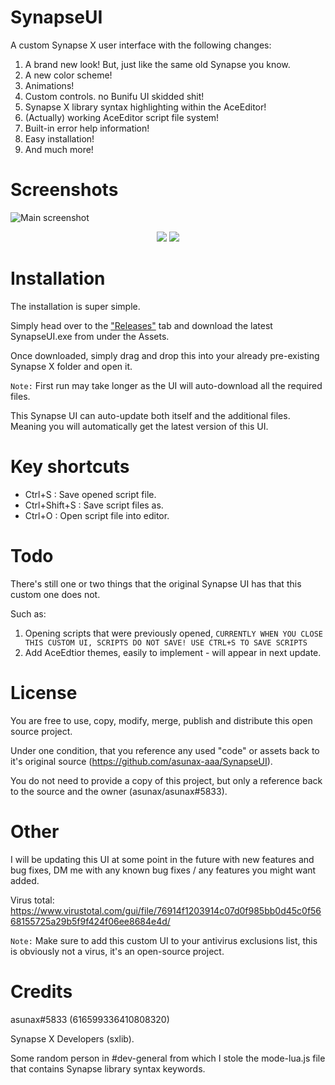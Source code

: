 # SynapseUI
A custom Synapse X user interface with the following changes:
1. A brand new look! But, just like the same old Synapse you know.
2. A new color scheme!
3. Animations!
4. Custom controls. no Bunifu UI skidded shit!
5. Synapse X library syntax highlighting within the AceEditor!
6. (Actually) working AceEditor script file system!
7. Built-in error help information!
8. Easy installation!
9. And much more!

# Screenshots
![Main screenshot](http://asunax.000webhostapp.com/u/22.28.56-07.09.21-n-sBAdm7MTOJuCFNNh1s1odR48hxc3lLzGiYUnEVk2Ezg4WCyGpvw5RM37Qb09pOuZP06XDSe5eIJHQmTLWt9qgfnUfYajSktDK8Hw.png)

<p align="center">
  <img src="http://asunax.000webhostapp.com/u/22.30.47-07.09.21-n-B8pViNjgwIfiH4uoYh34uby7UKFcV0b5Q8kLtzzdlXqt1L6wMaSZ9h7mS2mvqHMKcUPWe1WGDDXAE6nRgTkrsCfoQvTsZOPaNjx9.gif">
  <img src="http://asunax.000webhostapp.com/u/17.52.11-08.09.21-n-aTqLV5gpcfjOFbN1GXwi5DHzXiuBoFlJM7Vxm278rpZzKW9veq6hIILQtyPD1eEnlE3c4YPQvbOBurCkJRxNHhZA8SysCsgm0Awf.gif">
</p>

# Installation
The installation is super simple. 

Simply head over to the ["Releases"](https://github.com/asunax-aaa/SynapseUI/releases) tab and download the latest SynapseUI.exe from under the Assets.

Once downloaded, simply drag and drop this into your already pre-existing Synapse X folder and open it.

`Note:`
First run may take longer as the UI will auto-download all the required files.

This Synapse UI can auto-update both itself and the additional files. Meaning you will automatically get the latest version of this UI.

# Key shortcuts
- Ctrl+S : Save opened script file.
- Ctrl+Shift+S : Save script files as.
- Ctrl+O : Open script file into editor.

# Todo
There's still one or two things that the original Synapse UI has that this custom one does not.

Such as:
1. Opening scripts that were previously opened, `CURRENTLY WHEN YOU CLOSE THIS CUSTOM UI, SCRIPTS DO NOT SAVE! USE CTRL+S TO SAVE SCRIPTS`
2. Add AceEdtior themes, easily to implement - will appear in next update.

# License
You are free to use, copy, modify, merge, publish and distribute this open source project.

Under one condition, that you reference any used "code" or assets back to it's original source (https://github.com/asunax-aaa/SynapseUI).

You do not need to provide a copy of this project, but only a reference back to the source and the owner (asunax/asunax#5833).

# Other
I will be updating this UI at some point in the future with new features and bug fixes, DM me with any known bug fixes / any features you might want added.

Virus total: https://www.virustotal.com/gui/file/76914f1203914c07d0f985bb0d45c0f5668155725a29b5f9f424f06ee8684e4d/

`Note:` Make sure to add this custom UI to your antivirus exclusions list, this is obviously not a virus, it's an open-source project.

# Credits
asunax#5833 (616599336410808320) 

Synapse X Developers (sxlib).

Some random person in #dev-general from which I stole the mode-lua.js file that contains Synapse library syntax keywords.
